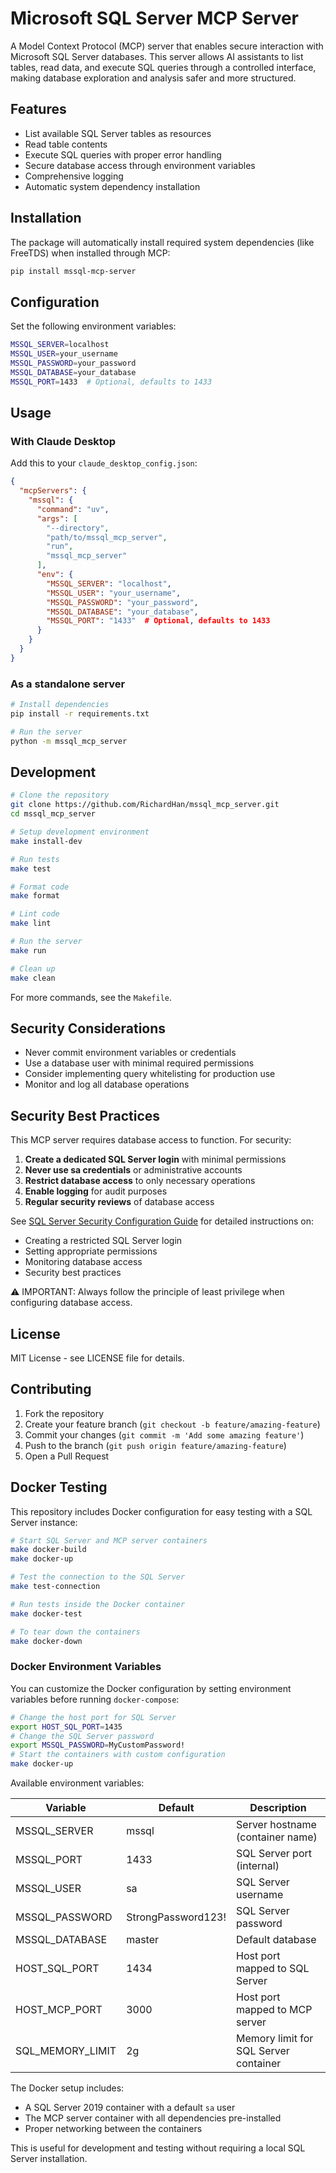 # Microsoft SQL Server MCP Server

A Model Context Protocol (MCP) server that enables secure interaction with Microsoft SQL Server databases. This server allows AI assistants to list tables, read data, and execute SQL queries through a controlled interface, making database exploration and analysis safer and more structured.

## Features

- List available SQL Server tables as resources
- Read table contents
- Execute SQL queries with proper error handling
- Secure database access through environment variables
- Comprehensive logging
- Automatic system dependency installation

## Installation

The package will automatically install required system dependencies (like FreeTDS) when installed through MCP:

```bash
pip install mssql-mcp-server
```

## Configuration

Set the following environment variables:

```bash
MSSQL_SERVER=localhost
MSSQL_USER=your_username
MSSQL_PASSWORD=your_password
MSSQL_DATABASE=your_database
MSSQL_PORT=1433  # Optional, defaults to 1433
```

## Usage

### With Claude Desktop

Add this to your `claude_desktop_config.json`:

```json
{
  "mcpServers": {
    "mssql": {
      "command": "uv",
      "args": [
        "--directory",
        "path/to/mssql_mcp_server",
        "run",
        "mssql_mcp_server"
      ],
      "env": {
        "MSSQL_SERVER": "localhost",
        "MSSQL_USER": "your_username",
        "MSSQL_PASSWORD": "your_password",
        "MSSQL_DATABASE": "your_database",
        "MSSQL_PORT": "1433"  # Optional, defaults to 1433
      }
    }
  }
}
```

### As a standalone server

```bash
# Install dependencies
pip install -r requirements.txt

# Run the server
python -m mssql_mcp_server
```

## Development

```bash
# Clone the repository
git clone https://github.com/RichardHan/mssql_mcp_server.git
cd mssql_mcp_server

# Setup development environment
make install-dev

# Run tests
make test

# Format code
make format

# Lint code
make lint

# Run the server
make run

# Clean up
make clean
```

For more commands, see the `Makefile`.

## Security Considerations

- Never commit environment variables or credentials
- Use a database user with minimal required permissions
- Consider implementing query whitelisting for production use
- Monitor and log all database operations

## Security Best Practices

This MCP server requires database access to function. For security:

1. **Create a dedicated SQL Server login** with minimal permissions
2. **Never use sa credentials** or administrative accounts
3. **Restrict database access** to only necessary operations
4. **Enable logging** for audit purposes
5. **Regular security reviews** of database access

See [SQL Server Security Configuration Guide](SECURITY.md) for detailed instructions on:

- Creating a restricted SQL Server login
- Setting appropriate permissions
- Monitoring database access
- Security best practices

⚠️ IMPORTANT: Always follow the principle of least privilege when configuring database access.

## License

MIT License - see LICENSE file for details.

## Contributing

1. Fork the repository
2. Create your feature branch (`git checkout -b feature/amazing-feature`)
3. Commit your changes (`git commit -m 'Add some amazing feature'`)
4. Push to the branch (`git push origin feature/amazing-feature`)
5. Open a Pull Request

## Docker Testing

This repository includes Docker configuration for easy testing with a SQL Server instance:

```bash
# Start SQL Server and MCP server containers
make docker-build
make docker-up

# Test the connection to the SQL Server
make test-connection

# Run tests inside the Docker container
make docker-test

# To tear down the containers
make docker-down
```

### Docker Environment Variables

You can customize the Docker configuration by setting environment variables before running `docker-compose`:

```bash
# Change the host port for SQL Server
export HOST_SQL_PORT=1435
# Change the SQL Server password
export MSSQL_PASSWORD=MyCustomPassword!
# Start the containers with custom configuration
make docker-up
```

Available environment variables:

| Variable         | Default            | Description                           |
| ---------------- | ------------------ | ------------------------------------- |
| MSSQL_SERVER     | mssql              | Server hostname (container name)      |
| MSSQL_PORT       | 1433               | SQL Server port (internal)            |
| MSSQL_USER       | sa                 | SQL Server username                   |
| MSSQL_PASSWORD   | StrongPassword123! | SQL Server password                   |
| MSSQL_DATABASE   | master             | Default database                      |
| HOST_SQL_PORT    | 1434               | Host port mapped to SQL Server        |
| HOST_MCP_PORT    | 3000               | Host port mapped to MCP server        |
| SQL_MEMORY_LIMIT | 2g                 | Memory limit for SQL Server container |

The Docker setup includes:

- A SQL Server 2019 container with a default `sa` user
- The MCP server container with all dependencies pre-installed
- Proper networking between the containers

This is useful for development and testing without requiring a local SQL Server installation.
